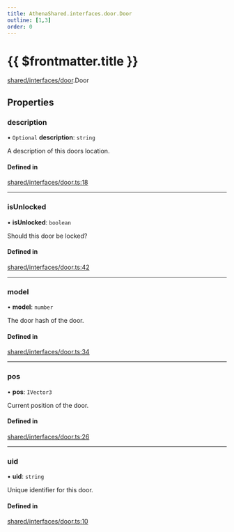 ```yaml
---
title: AthenaShared.interfaces.door.Door
outline: [1,3]
order: 0
---
```


# {{ $frontmatter.title }}


[shared/interfaces/door](../modules/shared_interfaces_door.md).Door

## Properties

### description

• `Optional` **description**: `string`

A description of this doors location.

#### Defined in

[shared/interfaces/door.ts:18](https://github.com/Stuyk/altv-athena/blob/a762ea7/src/core/shared/interfaces/door.ts#L18)

___

### isUnlocked

• **isUnlocked**: `boolean`

Should this door be locked?

#### Defined in

[shared/interfaces/door.ts:42](https://github.com/Stuyk/altv-athena/blob/a762ea7/src/core/shared/interfaces/door.ts#L42)

___

### model

• **model**: `number`

The door hash of the door.

#### Defined in

[shared/interfaces/door.ts:34](https://github.com/Stuyk/altv-athena/blob/a762ea7/src/core/shared/interfaces/door.ts#L34)

___

### pos

• **pos**: `IVector3`

Current position of the door.

#### Defined in

[shared/interfaces/door.ts:26](https://github.com/Stuyk/altv-athena/blob/a762ea7/src/core/shared/interfaces/door.ts#L26)

___

### uid

• **uid**: `string`

Unique identifier for this door.

#### Defined in

[shared/interfaces/door.ts:10](https://github.com/Stuyk/altv-athena/blob/a762ea7/src/core/shared/interfaces/door.ts#L10)
